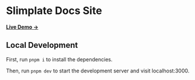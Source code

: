 # Slimplate Docs Site

[**Live Demo →**](https://slimplate.github.io)

## Local Development

First, run `pnpm i` to install the dependencies.

Then, run `pnpm dev` to start the development server and visit localhost:3000.


